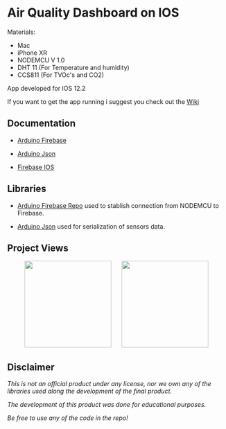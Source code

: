 # Air Quality Dashboard on IOS
  
Materials:

- Mac
- iPhone XR
- NODEMCU V 1.0
- DHT 11 (For Temperature and humidity)
- CCS811 (For TVOc's and CO2)

App developed for IOS 12.2

If you want to get the app running i suggest you check out the [Wiki](https://github.com/damdl96/airQualitySystemIOS/wiki)

## Documentation 

- [Arduino Firebase](https://firebase-arduino.readthedocs.io/en/latest/)

- [Arduino Json](https://arduinojson.org/v6/doc/)

- [Firebase IOS](https://firebase.google.com/docs/ios/setup)

## Libraries

- [Arduino Firebase Repo](https://github.com/FirebaseExtended/firebase-arduino) used to stablish connection from NODEMCU to Firebase.

- [Arduino Json](https://github.com/bblanchon/ArduinoJson) used for serialization of sensors data.

## Project Views

<div align="center">
<img src = "https://user-images.githubusercontent.com/42248810/58344482-6aa62180-7e1b-11e9-9105-15f2267745f6.png" width="200">
&nbsp&nbsp&nbsp&nbsp
<img src = "https://user-images.githubusercontent.com/42248810/58344801-4f87e180-7e1c-11e9-8ab7-71bdd85b112b.png" width="200">
</div>

## Disclaimer

*This is not an official product under any license, nor we own any of the libraries used along the development of the final product.*

*The development of this product was done for educational purposes.* 

*Be free to use any of the code in the repo!* 
